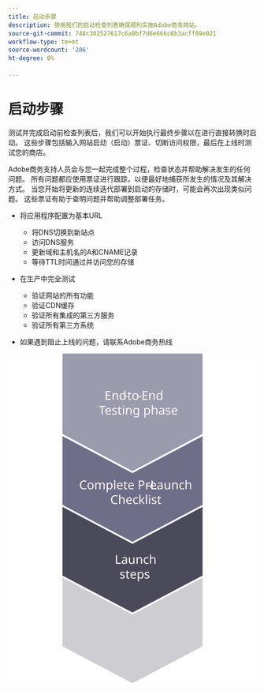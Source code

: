 ```yaml
---
title: 启动步骤
description: 使用我们的启动检查列表确保顺利实施Adobe商务网站。
source-git-commit: 748c302527617c6a9bf7d6e666c6b3acff89e021
workflow-type: tm+mt
source-wordcount: '206'
ht-degree: 0%

---
```



# 启动步骤

测试并完成启动前检查列表后，我们可以开始执行最终步骤以在进行直接转换时启动。 这些步骤包括输入网站启动（启动）票证、切断访问权限，最后在上线时测试您的商店。

Adobe商务支持人员会与您一起完成整个过程，检查状态并帮助解决发生的任何问题。 所有问题都应使用票证进行跟踪，以便最好地捕获所发生的情况及其解决方式。 当您开始将更新的连续迭代部署到启动的存储时，可能会再次出现类似问题。 这些票证有助于查明问题并帮助调整部署任务。

- 将应用程序配置为基本URL
   - 将DNS切换到新站点
   - 访问DNS服务
   - 更新域和主机名的A和CNAME记录
   - 等待TTL时间通过并访问您的存储

- 在生产中完全测试
   - 验证网站的所有功能
   - 验证CDN缓存
   - 验证所有集成的第三方服务
   - 验证所有第三方系统

- 如果遇到阻止上线的问题，请联系Adobe商务热线

![显示启动过程第3阶段的图表](../../assets/playbooks/launch-steps-3.svg)
